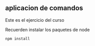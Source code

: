 ## aplicacion de comandos

Este es el ejercicio del curso

Recuerden instalar los paquetes de node 



``` 
npm install
```

